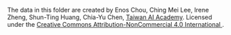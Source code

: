 The data in this folder are created by Enos Chou, Ching Mei Lee, Irene Zheng, Shun-Ting Huang, Chia-Yu Chen, [Taiwan AI Academy](http://aiacademy.tw). Licensed under the [Creative Commons Attribution-NonCommercial 4.0 International ](https://creativecommons.org/licenses/by-nc/4.0/).
